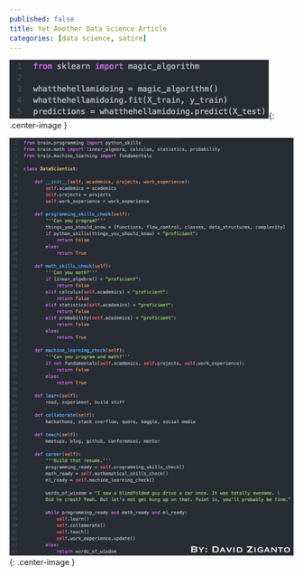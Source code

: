 ```yaml
---
published: false
title: Yet Another Data Science Article
categories: [data science, satire]
---
```


![image](/assets/images/magic_algorithm.png?raw=true){: .center-image }

![image](/assets/images/ds_solution.png?raw=true){: .center-image }

